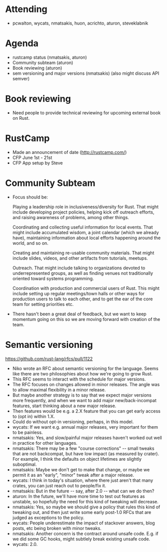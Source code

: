 # Attending

- pcwalton, wycats, nmatsakis, huon, acrichto, aturon, steveklabnik

# Agenda

- rustcamp status (nmatsakis, aturon)
- Community subteam (aturon)
- Book reviewing (aturon)
- sem versioning and major versions (nmatsakis)
  (also might discuss API semver)

# Book reviewing

- Need people to provide technical reviewing for upcoming external book on Rust.

# RustCamp

- Made an announcement of date (http://rustcamp.com/)
- CFP June 1st - 21st
- CFP App setup by Steve

# Community Subteam

- Focus should be:

    Playing a leadership role in inclusiveness/diversity for Rust. That might include developing project policies, helping kick off outreach efforts, and raising awareness of problems, among other things.

    Coordinating and collecting useful information for local events. That might include accumulated wisdom, a joint calendar (which we already have), maintaining information about local efforts happening around the world, and so on.

    Creating and maintaining re-usable community materials. That might include slides, videos, and other artifacts from tutorials, meetups.

    Outreach. That might include talking to  organizations devoted to underrepresented groups, as well as finding venues not traditionally oriented toward systems programming.

    Coordination with production and commercial users of Rust. This might include setting up regular meetings/town halls or other ways for production users to talk to each other, and to get the ear of the core team for setting priorities etc.

- There hasn't been a great deal of feedback, but we want to keep momentum going on this so we are moving forward with creation of the team.

# Semantic versioning

https://github.com/rust-lang/rfcs/pull/1122

- Niko wrote an RFC about semantic versioning for the language. Seems like there are two philosophies about how we're going to grow Rust.
- This RFC seems to interact with the schedule for major versions.
- The RFC focuses on changes allowed in minor releases. The angle was to allow maximal flexibility in a minor release.
- But maybe another strategy is to say that we expect major versions more frequently, and when we want to add major new/back-incompat features, start thinking about a new major release.
- Then features would be e.g. a 2.X feature that you can get early access to (opt in) within 1.X.
- Could do without opt-in versioning, perhaps, in this model.
- wycats: If we want e.g. annual major releases, very important for them to be painless.
- nmatsakis: Yes, and slow/painful major releases haven't worked out well in practice for other languages.
- nmatsakis: There may be a few "course corrections" -- small tweaks that are not backcompat, but have low impact (as measured by crater). For example, I think the defaults on object lifetimes are slightly suboptimal.
- nmatsakis: Maybe we don't get to make that change, or maybe we permit it as an "early", "minor" tweak after a major release.
- wycats: I think in today's situation, where there just aren't that many crates, you can just reach out to people/fix it.
- nmatsakis: But in the future -- say, after 2.0 -- what can we do then?
- aturon: In the future, we'll have more time to test out features as unstable, so hopefully the need for this kind of tweaking will decrease.
- nmatsakis: Yes, so maybe we should give a policy that rules this kind of tweaking out, and then just write some early post-1.0 RFCs that are judged as exceptions to the policy.
- wycats: People underestimate the impact of stackover answers, blog posts, etc being broken with minor tweaks.
- nmatsakis: Another concern is the contract around unsafe code. E.g. if we did some GC hooks, might subtlely break existing unsafe code.
- wycats: 2.0.
